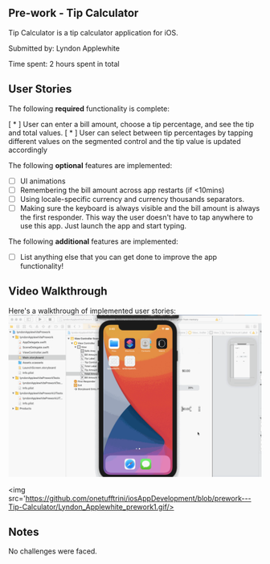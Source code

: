 ## Pre-work - Tip Calculator

Tip Calculator is a tip calculator application for iOS.

Submitted by: Lyndon Applewhite

Time spent: 2 hours spent in total

## User Stories

The following **required** functionality is complete:

[ * ] User can enter a bill amount, choose a tip percentage, and see the tip and total values.
[ * ] User can select between tip percentages by tapping different values on the segmented control and the tip value is updated accordingly

The following **optional** features are implemented:

* [ ] UI animations
* [ ] Remembering the bill amount across app restarts (if <10mins)
* [ ] Using locale-specific currency and currency thousands separators.
* [ ] Making sure the keyboard is always visible and the bill amount is always the first responder. This way the user doesn't have to tap anywhere to use this app. Just launch the app and start typing.

The following **additional** features are implemented:

- [ ] List anything else that you can get done to improve the app functionality!

## Video Walkthrough

Here's a walkthrough of implemented user stories:
<img src='https://github.com/onetufftrini/iosAppDevelopment/blob/prework---Tip-Calculator/Lyndon_Applewhite_prework.gif' />

<img src='https://github.com/onetufftrini/iosAppDevelopment/blob/prework---Tip-Calculator/Lyndon_Applewhite_prework1.gif/>


## Notes

No challenges were faced.
